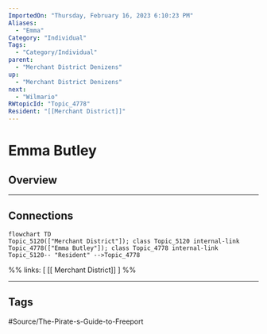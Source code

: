 ```yaml
---
ImportedOn: "Thursday, February 16, 2023 6:10:23 PM"
Aliases:
  - "Emma"
Category: "Individual"
Tags:
  - "Category/Individual"
parent:
  - "Merchant District Denizens"
up:
  - "Merchant District Denizens"
next:
  - "Wilmario"
RWtopicId: "Topic_4778"
Resident: "[[Merchant District]]"
---
```

# Emma Butley
## Overview
---
## Connections
```mermaid
flowchart TD
Topic_5120(["Merchant District"]); class Topic_5120 internal-link
Topic_4778(["Emma Butley"]); class Topic_4778 internal-link
Topic_5120-- "Resident" -->Topic_4778
```
%%
links: [ [[ Merchant District]] ]
%%


---
## Tags
#Source/The-Pirate-s-Guide-to-Freeport

